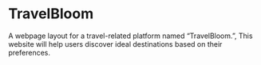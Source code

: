 # TravelBloom
A webpage layout for a travel-related platform named “TravelBloom.”, This website will help users discover ideal destinations based on their preferences.
